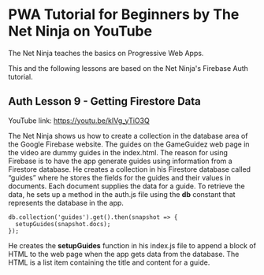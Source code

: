 # PWA Tutorial for Beginners by The Net Ninja on YouTube

The Net Ninja teaches the basics on Progressive Web Apps.

This and the following lessons are based on the Net Ninja's Firebase Auth tutorial.

## Auth Lesson 9 - Getting Firestore Data

YouTube link: https://youtu.be/kIVg_yTiO3Q

The Net Ninja shows us how to create a collection in the database area of the Google Firebase website. The guides on the GameGuidez web page in the video are dummy guides in the index.html. The reason for using Firebase is to have the app generate guides using information from a Firestore database. He creates a collection in his Firestore database called “guides” where he stores the fields for the guides and their values in documents. Each document supplies the data for a guide. To retrieve the data, he sets up a method in the auth.js file using the __db__ constant that represents the database in the app.
```
db.collection('guides').get().then(snapshot => {
  setupGuides(snapshot.docs);
});
```
He creates the __setupGuides__ function in his index.js file to append a block of HTML to the web page when the app gets data from the database. The HTML is a list item containing the title and content for a guide.
